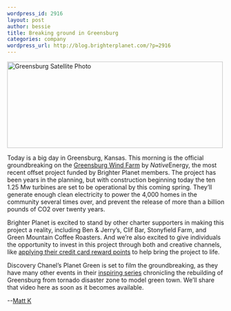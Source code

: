 ```yaml
--- 
wordpress_id: 2916
layout: post
author: bessie
title: Breaking ground in Greensburg
categories: company
wordpress_url: http://blog.brighterplanet.com/?p=2916
---
```

<a href="http://www.flickr.com/photos/brighterplanet/4035652754/"><img src="http://farm4.static.flickr.com/3497/4035652754_3b87df48c1.jpg" alt="Greensburg Satellite Photo" width="500" height="200" /></a>

Today is a big day in Greensburg, Kansas. This morning is the official groundbreaking on the <a href="http://brighterplanet.com/projects/19-greensburg-wind-farm">Greensburg Wind Farm</a> by <em>Native</em>Energy, the most recent offset project funded by Brighter Planet members. The project has been years in the planning, but with construction beginning today the ten 1.25 Mw turbines are set to be operational by this coming spring. They’ll generate enough clean electricity to power the 4,000 homes in the community several times over, and prevent the release of more than a billion pounds of CO2 over twenty years.

Brighter Planet is excited to stand by other charter supporters in making this project a reality, including Ben &amp; Jerry’s, Clif Bar, Stonyfield Farm, and Green Mountain Coffee Roasters. And we’re also excited to give individuals the opportunity to invest in this project through both and creative channels, like [applying their credit card reward points](http://brighterplanet.com/products) to help bring the project to life.

Discovery Chanel’s Planet Green is set to film the groundbreaking, as they have many other events in their [inspiring series](http://planetgreen.discovery.com/tv/greensburg/) chronicling the rebuilding of Greensburg from tornado disaster zone to model green town. We’ll share that video here as soon as it becomes available.

--<a href="http://brighterplanet.com/users/matthew">Matt K</a>
